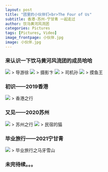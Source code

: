 ```yaml
---
layout: post
title: "团里的小伙伴们<br>The Four of Us"
subtitle: 香港-苏州-宁甘青 一起走过
author: 饮马黄河风流团
categories: Pictures
tags: [Pictures, Video]
image_frontpage: 小伙伴.jpg
image: 小伙伴.jpg
---
```


### 来认识一下饮马黄河风流团的成员哈哈

<img src="{{ site.github.url }}/assets/img/徐.jpg">
> 导游徐

<img src="{{ site.github.url }}/assets/img/卞.jpg">
> 摄影卞

<img src="{{ site.github.url }}/assets/img/孙.jpg">
> 司机孙

<img src="{{ site.github.url }}/assets/img/王.jpg">
> 摸鱼王

### 初识——2019香港
<img src="{{ site.github.url }}/assets/img/香港1.jpg">
> 香港之行

### 又见——2020苏州
<img src="{{ site.github.url }}/assets/img/苏州1.jpg">
> 苏州之行

<img src="{{ site.github.url }}/assets/img/苏州2.jpg">
> 民宿的猫

### 毕业旅行——2021宁甘青
<img src="{{ site.github.url }}/assets/img/小伙伴2.jpg">
> 毕业旅行之马牙雪山

### 未完待续。。。

